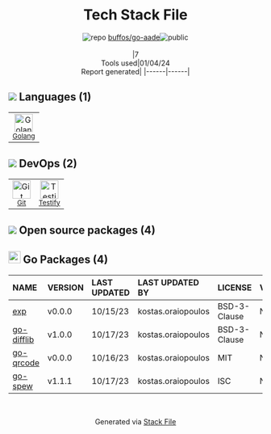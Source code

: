 <!--
&lt;--- Readme.md Snippet without images Start ---&gt;
## Tech Stack
buffos/go-aade is built on the following main stack:

- [Golang](http://golang.org/) – Languages
- [Testify](https://github.com/stretchr/testify) – Go Testing

Full tech stack [here](/techstack.md)

&lt;--- Readme.md Snippet without images End ---&gt;

&lt;--- Readme.md Snippet with images Start ---&gt;
## Tech Stack
buffos/go-aade is built on the following main stack:

- <img width='25' height='25' src='https://img.stackshare.io/service/1005/O6AczwfV_400x400.png' alt='Golang'/> [Golang](http://golang.org/) – Languages
- <img width='25' height='25' src='https://img.stackshare.io/service/8695/stretchr.png' alt='Testify'/> [Testify](https://github.com/stretchr/testify) – Go Testing

Full tech stack [here](/techstack.md)

&lt;--- Readme.md Snippet with images End ---&gt;
-->
<div align="center">

# Tech Stack File
![](https://img.stackshare.io/repo.svg "repo") [buffos/go-aade](https://github.com/buffos/go-aade)![](https://img.stackshare.io/public_badge.svg "public")
<br/><br/>
|7<br/>Tools used|01/04/24 <br/>Report generated|
|------|------|
</div>

## <img src='https://img.stackshare.io/languages.svg'/> Languages (1)
<table><tr>
  <td align='center'>
  <img width='36' height='36' src='https://img.stackshare.io/service/1005/O6AczwfV_400x400.png' alt='Golang'>
  <br>
  <sub><a href="http://golang.org/">Golang</a></sub>
  <br>
  <sub></sub>
</td>

</tr>
</table>

## <img src='https://img.stackshare.io/devops.svg'/> DevOps (2)
<table><tr>
  <td align='center'>
  <img width='36' height='36' src='https://img.stackshare.io/service/1046/git.png' alt='Git'>
  <br>
  <sub><a href="http://git-scm.com/">Git</a></sub>
  <br>
  <sub></sub>
</td>

<td align='center'>
  <img width='36' height='36' src='https://img.stackshare.io/service/8695/stretchr.png' alt='Testify'>
  <br>
  <sub><a href="https://github.com/stretchr/testify">Testify</a></sub>
  <br>
  <sub></sub>
</td>

</tr>
</table>


## <img src='https://img.stackshare.io/group.svg' /> Open source packages (4)</h2>

## <img width='24' height='24' src='https://img.stackshare.io/service/21112/default_1346bbda8fe03e4dce5601323a3ca47a10c1ae36.png'/> Go Packages (4)

|NAME|VERSION|LAST UPDATED|LAST UPDATED BY|LICENSE|VULNERABILITIES|
|:------|:------|:------|:------|:------|:------|
|[exp](https://pkg.go.dev/golang.org/x/exp)|v0.0.0|10/15/23|kostas.oraiopoulos |BSD-3-Clause|N/A|
|[go-difflib](https://pkg.go.dev/github.com/pmezard/go-difflib)|v1.0.0|10/17/23|kostas.oraiopoulos |BSD-3-Clause|N/A|
|[go-qrcode](https://pkg.go.dev/github.com/skip2/go-qrcode)|v0.0.0|10/16/23|kostas.oraiopoulos |MIT|N/A|
|[go-spew](https://pkg.go.dev/github.com/davecgh/go-spew)|v1.1.1|10/17/23|kostas.oraiopoulos |ISC|N/A|

<br/>
<div align='center'>

Generated via [Stack File](https://github.com/marketplace/stack-file)
